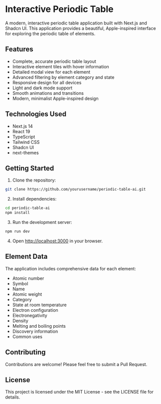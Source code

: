 # Interactive Periodic Table

A modern, interactive periodic table application built with Next.js and Shadcn UI. This application provides a beautiful, Apple-inspired interface for exploring the periodic table of elements.

## Features

- Complete, accurate periodic table layout
- Interactive element tiles with hover information
- Detailed modal view for each element
- Advanced filtering by element category and state
- Responsive design for all devices
- Light and dark mode support
- Smooth animations and transitions
- Modern, minimalist Apple-inspired design

## Technologies Used

- Next.js 14
- React 19
- TypeScript
- Tailwind CSS
- Shadcn UI
- next-themes

## Getting Started

1. Clone the repository:

```bash
git clone https://github.com/yourusername/periodic-table-ai.git
```

2. Install dependencies:

```bash
cd periodic-table-ai
npm install
```

3. Run the development server:

```bash
npm run dev
```

4. Open [http://localhost:3000](http://localhost:3000) in your browser.

## Element Data

The application includes comprehensive data for each element:

- Atomic number
- Symbol
- Name
- Atomic weight
- Category
- State at room temperature
- Electron configuration
- Electronegativity
- Density
- Melting and boiling points
- Discovery information
- Common uses

## Contributing

Contributions are welcome! Please feel free to submit a Pull Request.

## License

This project is licensed under the MIT License - see the LICENSE file for details.
